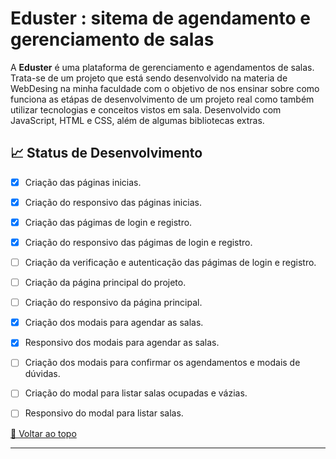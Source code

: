 <div id='top'>

# Eduster : sitema de agendamento e gerenciamento de salas

</div>


A **Eduster** é uma plataforma de gerenciamento e agendamentos de salas. Trata-se de um projeto que está sendo desenvolvido na materia de WebDesing na minha faculdade com o objetivo de nos ensinar sobre como funciona as etápas de desenvolvimento de um projeto real como também utilizar tecnologias e conceitos vistos em sala. Desenvolvido com JavaScript, HTML e CSS, além de algumas bibliotecas extras.


## 📈 Status de Desenvolvimento

- [x] Criação das páginas inicias.
- [x] Criação do responsivo das páginas inicias.
- [x] Criação das págimas de login e registro.
- [x] Criação do responsivo das págimas de login e registro.
- [ ] Criação da verificação e autenticação das págimas de login e registro.
- [ ] Criação da página principal do projeto.
- [ ] Criação do responsivo da página principal.
- [x] Criação dos modais para agendar as salas.
- [x] Responsivo dos modais para agendar as salas.
- [ ] Criação dos modais para confirmar os agendamentos e modais de dúvidas.
- [ ] Criação do modal para listar salas ocupadas e vázias.
- [ ] Responsivo do modal para listar salas.










<a href='#top'>🔼 Voltar ao topo</a>

---
